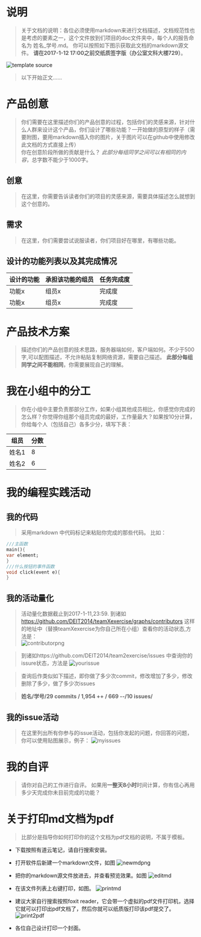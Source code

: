 # 说明
> 关于文档的说明：各位必须使用markdown来进行文档描述，文档规范性也是考虑的要素之一，这个文件放到们项目的doc文件夹中，每个人的报告命名为 姓名_学号.md。
> 你可以按照如下图示获取此文档的markdown源文件。
> **请在2017-1-12 17:00之前交纸质签字版（办公室文科大楼729）**。
  
![template source](https://cloud.githubusercontent.com/assets/1710178/21607358/8845c01c-d1f0-11e6-8374-86abc8605756.png)
  
>以下开始正文......
# 产品创意
>你们需要在这里描述你们的产品创意的过程，包括你们的灵感来源，针对什么人群来设计这个产品，你们设计了哪些功能？一开始做的原型的样子（需要附图，要用markdown插入你的图片，关于图片可以在github中使用修改此文档的方式直接上传）  
>你在创意阶段所做的贡献是什么？
>*此部分每组同学之间可以有相同的内容*，总字数不能少于1000字。  

## 创意
> 在这里，你需要告诉读者你们的项目的灵感来源，需要具体描述怎么就想到这个创意的。  

## 需求
>在这里，你们需要尝试说服读者，你们项目好在哪里，有哪些功能。     

## 设计的功能列表以及其完成情况

 设计的功能|承担该功能的组员|任务完成度
 --|--|--
  功能x|组员x|完成度
  功能x|组员x|完成度

# 产品技术方案
> 描述你们的产品创意的技术思路，服务器端如何，客户端如何。不少于500字,可以配图描述，不允许粘贴复制网络资源，需要自己描述。
> **此部分每组同学之间不能相同**，你需要展现自己的理解。  

# 我在小组中的分工
>你在小组中主要负责那部分工作，如果小组其他成员相比，你感觉你完成的怎么样？你觉得你组那个组员完成的最好，工作量最大？如果按10分计算，
你给每个人（包括自己）各多少分，填写下表：
  
   组员|分数
 --|--
  姓名1|8
  姓名2|6

# 我的编程实践活动
## 我的代码
>采用markdown 中代码标记来粘贴你完成的那些代码。  比如：
  
```dart
///主函数
main(){
var element;
}
///什么按钮的事件函数
void click(event e){
}

```
  
## 我的活动量化
> 活动量化数据截止到2017-1-11,23:59.
>到诸如 https://github.com/DEIT2014/teamXexercise/graphs/contributors 这样的地址中（替换teamXexercise为你自己所在小组）查看你的活动状态,方法是：  
![contributorpng](https://cloud.githubusercontent.com/assets/1710178/21607012/4f254246-d1ee-11e6-9eaf-4c9f21ccb572.png)

>到诸如https://github.com/DEIT2014/team2exercise/issues 中查询你的issure状态，方法是
![yourissue](https://cloud.githubusercontent.com/assets/1710178/21606985/1d1b7e28-d1ee-11e6-9baa-a822675d66d5.png)

>查询后作类似如下描述，即你做了多少次commit，修改增加了多少，修改删除了多少，做了多少次issues    

>  **姓名/学号/29 commits / 1,954 ++ / 669 --/10 issues/**  

## 我的issue活动
>在这里列出所有你参与的issue活动，包括你发起的问题，你回答的问题，你可以使用贴图展示，例子：
![myissues](https://cloud.githubusercontent.com/assets/1710178/21607127/0b4ba550-d1ef-11e6-8e4c-9306ce07a7d4.png)


# 我的自评
> 请你对自己的工作进行自评。
> 如果用**一整天8小时**时间计算，你有信心再用多少天完成你未目前完成的功能？

# 关于打印md文档为pdf
>比部分是指导你如何打印你的这个文档为pdf文档的说明，不属于模板。
- 下载按照有道云笔记，请自行搜索安装。
- 打开软件后新建一个markdown文件，如图
![newmdpng](https://cloud.githubusercontent.com/assets/1710178/21608376/192e708c-d1f7-11e6-870f-81c23f8e2bef.png)

- 把你的markdown源文件放进去，并查看预览效果。如图
![editmd](https://cloud.githubusercontent.com/assets/1710178/21608386/2898f0c4-d1f7-11e6-800b-5d73499dfd4c.png)

- 在该文件列表上右键打印，如图。
![printmd](https://cloud.githubusercontent.com/assets/1710178/21608392/2fc22be0-d1f7-11e6-88c8-5014ba28f24d.png)

- 建议大家自行搜索按照foxit reader，它会带一个虚拟的pdf文件打印机，选择它就可以打印出pdf文档了，然后你就可以纸质版打印该pdf提交了。
![print2pdf](https://cloud.githubusercontent.com/assets/1710178/21608409/39c50d4c-d1f7-11e6-8c2d-441e5f92a61f.png)

- 各位自己设计打印一个封面。
